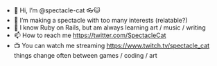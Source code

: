 - 👋 Hi, I’m @spectacle-cat 👓🐱
- 👀 I’m making a spectacle with too many interests (relatable?)
- 🌱 I know Ruby on Rails, but am always learning art / music / writing
- 📫 How to reach me https://twitter.com/SpectacleCat
- 📺 You can watch me streaming https://www.twitch.tv/spectacle_cat things change often between games / coding / art

<!---
spectacle-cat/spectacle-cat is a ✨ special ✨ repository because its `README.md` (this file) appears on your GitHub profile.
You can click the Preview link to take a look at your changes.
--->
